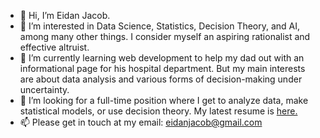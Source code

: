 - 👋 Hi, I’m Eidan Jacob.
- 👀 I’m interested in Data Science, Statistics, Decision Theory, and AI, among many other things. I consider myself an aspiring rationalist and effective altruist.
- 🌱 I’m currently learning web development to help my dad out with an informational page for his hospital department. But my main interests are about data analysis and various forms of decision-making under uncertainty.
- 💞️ I’m looking for a full-time position where I get to analyze data, make statistical models, or use decision theory. My latest resume is <a href="https://drive.google.com/file/d/1QZ5bDBsVuvA4U1yQdXOYUnGy74s1t1Tc/view?usp=sharing">here.</a>
- 📫 Please get in touch at my email: eidanjacob@gmail.com

<!---
eidanjacob/eidanjacob is a ✨ special ✨ repository because its `README.md` (this file) appears on your GitHub profile.
You can click the Preview link to take a look at your changes.
--->
